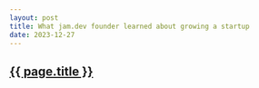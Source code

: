 ```yaml
---
layout: post
title: What jam.dev founder learned about growing a startup
date: 2023-12-27
---
```

<h2><a href="https://strawberryjam.substack.com/p/what-i-learned-about-growing-a-startup/">{{ page.title }}</a></h2>